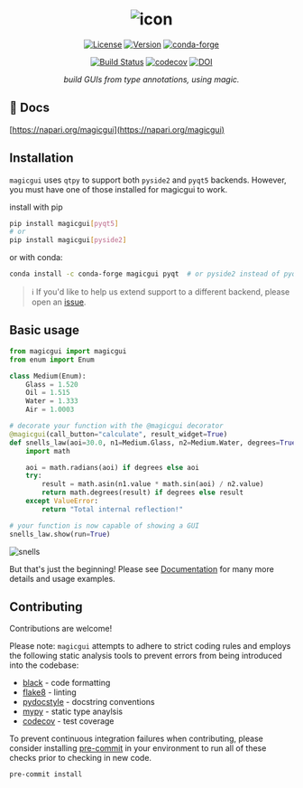 <span style='text-align: center'>

# ![icon](https://raw.githubusercontent.com/napari/magicgui/main/resources/logo_long.png)

[![License](https://img.shields.io/github/license/napari/magicgui)](LICENSE)
[![Version](https://img.shields.io/pypi/v/magicgui.svg)](https://pypi.python.org/pypi/magicgui)
[![conda-forge](https://img.shields.io/conda/vn/conda-forge/magicgui)](https://anaconda.org/conda-forge/magicgui)

[![Build Status](https://img.shields.io/travis/napari/magicgui.svg)](https://travis-ci.com/napari/magicgui)
[![codecov](https://codecov.io/gh/napari/magicgui/branch/main/graph/badge.svg)](https://codecov.io/gh/napari/magicgui)
[![DOI](https://zenodo.org/badge/238805437.svg)](https://zenodo.org/badge/latestdoi/238805437)

*build GUIs from type annotations, using magic.*

</span>

## 📖 Docs

[https://napari.org/magicgui](https://napari.org/magicgui)

## Installation

`magicgui` uses `qtpy` to support both `pyside2` and `pyqt5` backends.  However, you
must have one of those installed for magicgui to work.

install with pip

```bash
pip install magicgui[pyqt5]
# or
pip install magicgui[pyside2]
```

or with conda:

```bash
conda install -c conda-forge magicgui pyqt  # or pyside2 instead of pyqt
```

> :information_source: If you'd like to help us extend support to a different backend,
> please open an [issue](https://github.com/napari/magicgui/issues).

## Basic usage

```python
from magicgui import magicgui
from enum import Enum

class Medium(Enum):
    Glass = 1.520
    Oil = 1.515
    Water = 1.333
    Air = 1.0003

# decorate your function with the @magicgui decorator
@magicgui(call_button="calculate", result_widget=True)
def snells_law(aoi=30.0, n1=Medium.Glass, n2=Medium.Water, degrees=True):
    import math

    aoi = math.radians(aoi) if degrees else aoi
    try:
        result = math.asin(n1.value * math.sin(aoi) / n2.value)
        return math.degrees(result) if degrees else result
    except ValueError:
        return "Total internal reflection!"

# your function is now capable of showing a GUI
snells_law.show(run=True)
```

![snells](https://raw.githubusercontent.com/napari/magicgui/main/resources/snells.png)

But that's just the beginning!  Please see [Documentation](https://napari.org/magicgui) for many more details
and usage examples.

## Contributing

Contributions are welcome!

Please note: `magicgui` attempts to adhere to strict coding rules and employs the
following static analysis tools to prevent errors from being introduced into the
codebase:

- [black](https://github.com/psf/black) - code formatting
- [flake8](https://github.com/PyCQA/flake8) - linting
- [pydocstyle](https://github.com/PyCQA/pydocstyle/) - docstring conventions
- [mypy](http://mypy-lang.org/) - static type anaylsis
- [codecov](https://codecov.io/) - test coverage

To prevent continuous integration failures when contributing, please consider installing
[pre-commit](https://pre-commit.com/) in your environment to run all of these checks
prior to checking in new code.

```shell
pre-commit install
```
